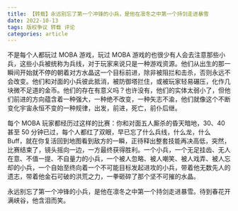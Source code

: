 ```yaml
---
title: 【转载】永远别忘了第一个冲锋的小兵，是他在凛冬之中第一个持剑走进暴雪
date: 2022-10-13
tags: 版权争议 转载 评论
categories: article
---
```


不是每个人都玩过 MOBA 游戏，玩过 MOBA 游戏的也很少有人会去注意那些小兵，这些小兵被统称为兵线，对于玩家来说只是一种游戏资源。他们从出生的那一瞬间开始就不停的朝着对方水晶这一个目标前进，除非被阻拦和击杀，否则永远不会改变。他们和对面的小兵彼此抵消，被防御塔拦住，或被玩家轻易碾压，化作几块微不足道的金币。他们的存在有意义吗？也许没有，他们的实体太弱小了，但他们前进的方向蕴含着一种强大，一种绝不改变，一种矢志不渝，他们就像这个不断变化宇宙永恒不变的一种规律，出发，前进，死亡，前仆后继。

每个 MOBA 玩家都经历过这样的比赛：你和对面五人厮杀的昏天暗地，30、40 甚至 50 分钟已过，每个人都红了双眼，早已忘了什么兵线，什么龙，什么 Buff，就在你复活回到地图看到敌方的一瞬，正待释出整套技能再决高低，突然，比赛结束了，镜头摇向一边，一方最终获得胜利。一个小兵，一个无足挂齿、无人在意、不值一提、不自量力的小兵，一个被人忽略、被人嘲笑、被人戏弄、被人忘却的小兵，一个自始至终向着一个不可能目标发起进攻的小兵，带着他无数先人的遗志，带着他金石可破的洪荒之力，一拳砸碎了那个坚不可摧的水晶。

永远别忘了第一个冲锋的小兵，是他在凛冬之中第一个持剑走进暴雪。待到春花开满峡谷，他含泪而笑。
